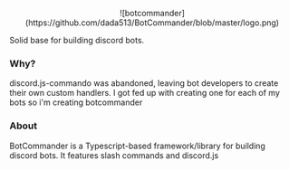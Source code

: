 <p style="text-align: center;">![botcommander](https://github.com/dada513/BotCommander/blob/master/logo.png)</p>


Solid base for building discord bots.

### Why?

discord.js-commando was abandoned, leaving bot developers to create their own custom handlers. I got fed up with creating one for each of my bots so i'm creating botcommander

### About

BotCommander is a Typescript-based framework/library for building discord bots. It features slash commands and discord.js

